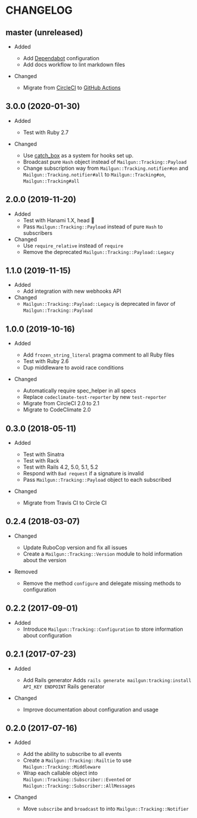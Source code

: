 # CHANGELOG

## master (unreleased)

* Added
  * Add [Dependabot](https://dependabot.com/) configuration
  * Add docs workflow to lint markdown files

* Changed
  * Migrate from [CircleCI](circleci.com) to [GitHub Actions](https://github.com/features/actions)

## 3.0.0 (2020-01-30)

* Added
  * Test with Ruby 2.7

* Changed
  * Use [catch_box](https://github.com/chubchenko/catch_box) as a system for hooks set up.
  * Broadcast pure `Hash` object instead of `Mailgun::Tracking::Payload`
  * Change subscription way from `Mailgun::Tracking.notifier#on` and `Mailgun::Tracking.notifier#all` to `Mailgun::Tracking#on`, `Mailgun::Tracking#all`

## 2.0.0 (2019-11-20)

* Added
  * Test with Hanami 1.X, head 🌸
  * Pass `Mailgun::Tracking::Payload` instead of pure `Hash` to subscribers
* Changed
  * Use `require_relative` instead of `require`
  * Remove the deprecated `Mailgun::Tracking::Payload::Legacy`

## 1.1.0 (2019-11-15)

* Added
  * Add integration with new webhooks API
* Changed
  * `Mailgun::Tracking::Payload::Legacy` is deprecated in favor of `Mailgun::Tracking::Payload`

## 1.0.0 (2019-10-16)

* Added
  * Add `frozen_string_literal` pragma comment to all Ruby files
  * Test with Ruby 2.6
  * Dup middleware to avoid race conditions

* Changed
  * Automatically require spec_helper in all specs
  * Replace `codeclimate-test-reporter` by new `test-reporter`
  * Migrate from CircleCI 2.0 to 2.1
  * Migrate to CodeClimate 2.0

## 0.3.0 (2018-05-11)

* Added
  * Test with Sinatra
  * Test with Rack
  * Test with Rails 4.2, 5.0, 5.1, 5.2
  * Respond with `Bad request` if a signature is invalid
  * Pass `Mailgun::Tracking::Payload` object to each subscribed

* Changed
  * Migrate from Travis CI to Circle CI

## 0.2.4 (2018-03-07)

* Changed
  * Update RuboCop version and fix all issues
  * Create a `Mailgun::Tracking::Version` module to hold information about the version

* Removed
  * Remove the method `configure` and delegate missing methods to configuration

## 0.2.2 (2017-09-01)

* Added
  * Introduce `Mailgun::Tracking::Configuration` to store information about configuration

## 0.2.1 (2017-07-23)

* Added
  * Add Rails generator
    Adds `rails generate mailgun:tracking:install API_KEY ENDPOINT` Rails generator

* Changed
  * Improve documentation about configuration and usage

## 0.2.0 (2017-07-16)

* Added
  * Add the ability to subscribe to all events
  * Create a `Mailgun::Tracking::Railtie` to use `Mailgun::Tracking::Middleware`
  * Wrap each callable object into `Mailgun::Tracking::Subscriber::Evented` or `Mailgun::Tracking::Subscriber::AllMessages`

* Changed
  * Move `subscribe` and `broadcast` to into `Mailgun::Tracking::Notifier`
